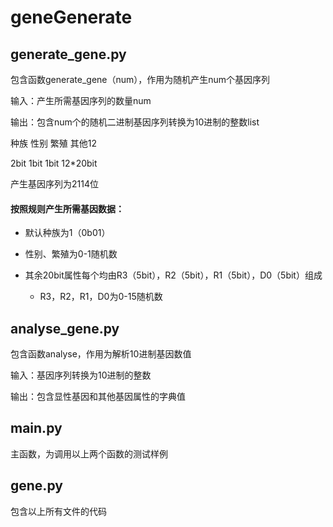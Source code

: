 # geneGenerate

## generate_gene.py
包含函数generate_gene（num），作用为随机产生num个基因序列

输入：产生所需基因序列的数量num

输出：包含num个的随机二进制基因序列转换为10进制的整数list

种族  性别  繁殖 其他12

2bit  1bit  1bit 12*20bit

产生基因序列为2114位

#### 按照规则产生所需基因数据：

- 默认种族为1（0b01）

- 性别、繁殖为0-1随机数

- 其余20bit属性每个均由R3（5bit），R2（5bit），R1（5bit），D0（5bit）组成

    - R3，R2，R1，D0为0-15随机数



## analyse_gene.py
包含函数analyse，作用为解析10进制基因数值

输入：基因序列转换为10进制的整数

输出：包含显性基因和其他基因属性的字典值

## main.py
主函数，为调用以上两个函数的测试样例


## gene.py
包含以上所有文件的代码
